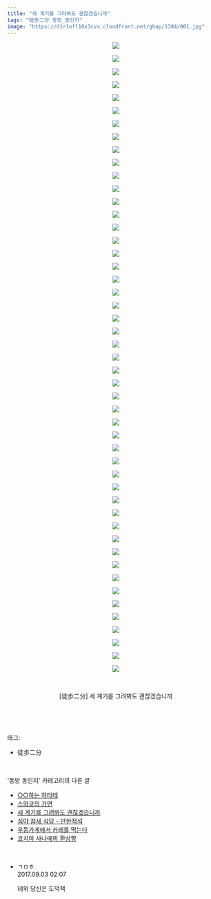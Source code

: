 ```yaml
---
title: "세 계기를 그려봐도 괜찮겠습니까"
tags: "徒歩二分 동방_동인지"
image: "https://d1r1ofl10x3cvx.cloudfront.net/ghap/1384/001.jpg"
---
```

<div class="article">
<p style="text-align: center; clear: none; float: none;"><img src="{{ site.imgserver7 }}/ghap/1384/001.jpg"/></p>
<p style="text-align: center; clear: none; float: none;"><img src="{{ site.imgserver7 }}/ghap/1384/002.jpg"/></p>
<p style="text-align: center; clear: none; float: none;"><img src="{{ site.imgserver7 }}/ghap/1384/003.jpg"/></p>
<p style="text-align: center; clear: none; float: none;"><img src="{{ site.imgserver7 }}/ghap/1384/004.jpg"/></p>
<p style="text-align: center; clear: none; float: none;"><img src="{{ site.imgserver7 }}/ghap/1384/005.jpg"/></p>
<p style="text-align: center; clear: none; float: none;"><img src="{{ site.imgserver7 }}/ghap/1384/006.jpg"/></p>
<p style="text-align: center; clear: none; float: none;"><img src="{{ site.imgserver7 }}/ghap/1384/007.jpg"/></p>
<p style="text-align: center; clear: none; float: none;"><img src="{{ site.imgserver7 }}/ghap/1384/008.jpg"/></p>
<p style="text-align: center; clear: none; float: none;"><img src="{{ site.imgserver7 }}/ghap/1384/009.jpg"/></p>
<p style="text-align: center; clear: none; float: none;"><img src="{{ site.imgserver7 }}/ghap/1384/010.jpg"/></p>
<p style="text-align: center; clear: none; float: none;"><img src="{{ site.imgserver7 }}/ghap/1384/011.jpg"/></p>
<p style="text-align: center; clear: none; float: none;"><img src="{{ site.imgserver7 }}/ghap/1384/012.jpg"/></p>
<p style="text-align: center; clear: none; float: none;"><img src="{{ site.imgserver7 }}/ghap/1384/013.jpg"/></p>
<p style="text-align: center; clear: none; float: none;"><img src="{{ site.imgserver7 }}/ghap/1384/014.jpg"/></p>
<p style="text-align: center; clear: none; float: none;"><img src="{{ site.imgserver7 }}/ghap/1384/015.jpg"/></p>
<p style="text-align: center; clear: none; float: none;"><img src="{{ site.imgserver7 }}/ghap/1384/016.jpg"/></p>
<p style="text-align: center; clear: none; float: none;"><img src="{{ site.imgserver7 }}/ghap/1384/017.jpg"/></p>
<p style="text-align: center; clear: none; float: none;"><img src="{{ site.imgserver7 }}/ghap/1384/018.jpg"/></p>
<p style="text-align: center; clear: none; float: none;"><img src="{{ site.imgserver7 }}/ghap/1384/019.jpg"/></p>
<p style="text-align: center; clear: none; float: none;"><img src="{{ site.imgserver7 }}/ghap/1384/020.jpg"/></p>
<p style="text-align: center; clear: none; float: none;"><img src="{{ site.imgserver7 }}/ghap/1384/021.jpg"/></p>
<p style="text-align: center; clear: none; float: none;"><img src="{{ site.imgserver7 }}/ghap/1384/022.jpg"/></p>
<p style="text-align: center; clear: none; float: none;"><img src="{{ site.imgserver7 }}/ghap/1384/023.jpg"/></p>
<p style="text-align: center; clear: none; float: none;"><img src="{{ site.imgserver7 }}/ghap/1384/024.jpg"/></p>
<p style="text-align: center; clear: none; float: none;"><img src="{{ site.imgserver7 }}/ghap/1384/025.jpg"/></p>
<p style="text-align: center; clear: none; float: none;"><img src="{{ site.imgserver7 }}/ghap/1384/026.jpg"/></p>
<p style="text-align: center; clear: none; float: none;"><img src="{{ site.imgserver7 }}/ghap/1384/027.jpg"/></p>
<p style="text-align: center; clear: none; float: none;"><img src="{{ site.imgserver7 }}/ghap/1384/028.jpg"/></p>
<p style="text-align: center; clear: none; float: none;"><img src="{{ site.imgserver7 }}/ghap/1384/029.jpg"/></p>
<p style="text-align: center; clear: none; float: none;"><img src="{{ site.imgserver7 }}/ghap/1384/030.jpg"/></p>
<p style="text-align: center; clear: none; float: none;"><img src="{{ site.imgserver7 }}/ghap/1384/031.jpg"/></p>
<p style="text-align: center; clear: none; float: none;"><img src="{{ site.imgserver7 }}/ghap/1384/032.jpg"/></p>
<p style="text-align: center; clear: none; float: none;"><img src="{{ site.imgserver7 }}/ghap/1384/033.jpg"/></p>
<p style="text-align: center; clear: none; float: none;"><img src="{{ site.imgserver7 }}/ghap/1384/034.jpg"/></p>
<p style="text-align: center; clear: none; float: none;"><img src="{{ site.imgserver7 }}/ghap/1384/035.jpg"/></p>
<p style="text-align: center; clear: none; float: none;"><img src="{{ site.imgserver7 }}/ghap/1384/036.jpg"/></p>
<p style="text-align: center; clear: none; float: none;"><img src="{{ site.imgserver7 }}/ghap/1384/037.jpg"/></p>
<p style="text-align: center; clear: none; float: none;"><img src="{{ site.imgserver7 }}/ghap/1384/038.jpg"/></p>
<p style="text-align: center; clear: none; float: none;"><img src="{{ site.imgserver7 }}/ghap/1384/039.jpg"/></p>
<p style="text-align: center; clear: none; float: none;"><img src="{{ site.imgserver7 }}/ghap/1384/040.jpg"/></p>
<p style="text-align: center; clear: none; float: none;"><img src="{{ site.imgserver7 }}/ghap/1384/041.jpg"/></p>
<p style="text-align: center; clear: none; float: none;"><img src="{{ site.imgserver7 }}/ghap/1384/042.jpg"/></p>
<p style="text-align: center; clear: none; float: none;"><img src="{{ site.imgserver7 }}/ghap/1384/043.jpg"/></p>
<p style="text-align: center; clear: none; float: none;"><img src="{{ site.imgserver7 }}/ghap/1384/044.jpg"/></p>
<p style="text-align: center; clear: none; float: none;"><img src="{{ site.imgserver7 }}/ghap/1384/045.jpg"/></p>
<p style="text-align: center; clear: none; float: none;"><img src="{{ site.imgserver7 }}/ghap/1384/046.jpg"/></p>
<p style="text-align: center; clear: none; float: none;"><img src="{{ site.imgserver7 }}/ghap/1384/047.jpg"/></p>
<p style="text-align: center; clear: none; float: none;"><img src="{{ site.imgserver7 }}/ghap/1384/048.jpg"/></p>
<p style="text-align: center; clear: none; float: none;"><img src="{{ site.imgserver7 }}/ghap/1384/049.jpg"/></p>
<p style="text-align: center; clear: none; float: none;"><br/></p>
<p style="text-align: center; clear: none; float: none;">[徒歩二分] 세 계기를 그려봐도 괜찮겠습니까</p>
<p><br/></p>
</div><br/>
<div class="tagTrail">
<p>태그: </p>
<ul>
<li>徒歩二分</li>
</ul>
</div><br/>
<div class="another">
<p>'동방 동인지' 카테고리의 다른 글</p>
<ul>
<li><a href="/ghap_1386">○○하는 하타테</a></li>
<li><a href="/ghap_1385">스와코의 가면</a></li>
<li><a href="/ghap_1384">세 계기를 그려봐도 괜찮겠습니까</a></li>
<li><a href="/ghap_1383">심야 참새 식당 - 만한적석</a></li>
<li><a href="/ghap_1382">우동가게에서 카레를 먹는다</a></li>
<li><a href="/ghap_1380">코치야 사나에의 환상향</a></li>
</ul>
</div><br/>
<div class="cb_module cb_fluid">
<div class="cb_wrt cb_profile">
<div class="comment">
<ul>
<li class="cb_thumb_off" id="comment15074890">
<div class="cb_comment_area">
<div class="cb_info_area">
<div class="cb_section">
<span class="cb_nick_name">ㄱㅁㅎ</span>
</div>
<div class="cb_section">
<span class="cb_date">2017.09.03 02:07 </span>
</div>
</div>
<div class="cb_dsc_comment">
<p class="cb_dsc">
											테위 당신은 도덕책
										</p>
</div>
</div></li>
</ul>
</div>
</div><!-- commentList close -->
</div><br/>
